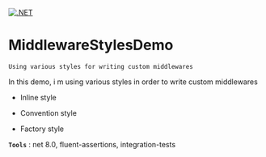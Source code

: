 [![.NET](https://github.com/aimenux/MiddlewareStylesDemo/actions/workflows/ci.yml/badge.svg)](https://github.com/aimenux/MiddlewareStylesDemo/actions/workflows/ci.yml)

# MiddlewareStylesDemo
```
Using various styles for writing custom middlewares
```

In this demo, i m using various styles in order to write custom middlewares

>
- Inline style
>
- Convention style
>
- Factory style
>

**`Tools`** : net 8.0, fluent-assertions, integration-tests
